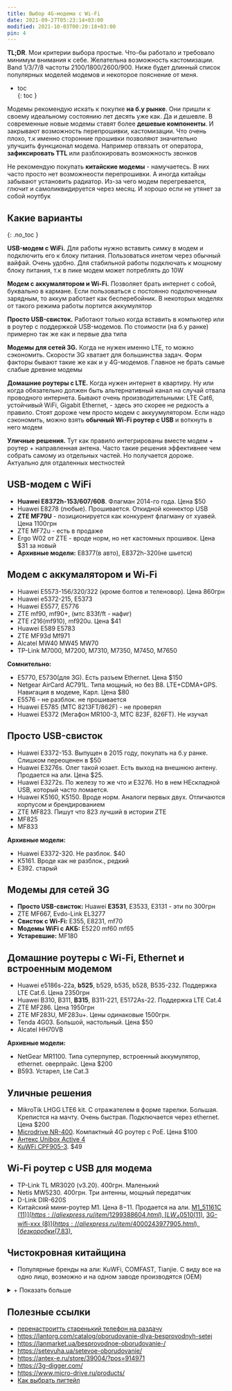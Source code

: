 ```yaml
---
title: Выбор 4G-модема с Wi-Fi
date: 2021-09-27T05:23:14+03:00
modified: 2021-10-03T00:20:18+03:00
pin: 4
---
```


**TL;DR**. Мои критерии выбора простые. Что-бы работало и требовало минимум внимания к себе. Желательна возможность кастомизации. Band 1/3/7/8 частоты 2100/1800/2600/900. Ниже будет длинный список популярных моделей модемов и некоторое пояснение от меня. 

- toc  
{: toc }

Модемы рекомендую искать к покупке **на б.у рынке**. Они пришли к своему идеальному состоянию лет десять уже как. Да и дешевле. В современные новые модемы ставят более **дешевые компоненты**. И закрывают возможность перепрошивки, кастомизации. Что очень плохо, т.к именно сторонние прошивки позволяют значительно улучшить функционал модема. Например отвязать от оператора, **зафиксировать TTL** или разблокировать возможность звонков

Не рекомендую покупать **китайские модемы** - намучаетесь. В них часто просто нет возможнеости перепрошивки. А иногда китайцы забывают установить радиатор. Из-за чего модем перегревается, глючит и самоликвидируется через месяц. И хорошо если не утянет за собой ноутбук



## Какие варианты
{: .no_toc }

**USB-модем с WiFi.** Для работы нужно вставить симку в модем и подключить его к блоку питания. Пользоваться инетом через обычный вайфай. Очень удобно. Для стабильной работы подключать к мощному блоку питания, т.к в пике модем может потреблять до 10W

**Модем с аккумалятором и Wi-Fi.** Позволяет брать интернет с собой, буквально в кармане. Если пользоваться с постоянно подключенным зарядным, то аккум работает как бесперебойник. В некоторых моделях от такого режима работы портится аккумулятор

**Просто USB-свисток.** Работают только когда вставить в компьютер или в роутер с поддержкой USB-модемов. По стоимости (на б.у ранке) примерно так же как и первые два типа

**Модемы для сетей 3G.** Когда не нужен именно LTE, то можно сэкономить. Скорости 3G хватает для большинства задач. Форм факторы бывают такие же как и у 4G-модемов. Главное не брать самые слабые древние модемы

**Домашние роутеры с LTE.** Когда нужен интернет в квартиру. Ну или когда обязательно должен быть альтернативный канал на случай отвала проводного интернета. Бывают очень производительными: LTE Cat6, устойчивый WiFi, Gigabit Ethernet, - здесь это скорее не редкость а правило. Стоят дороже чем просто модем с аккуумулятором. Если надо сэкономить, можно взять **обычный Wi-Fi роутер с USB** и воткнуть в него модем

**Уличные решения.** Тут как правило интегрированы вместе модем + роутер + направленная антена. Часто такие решения эффективнее чем собрать самому из отдельных частей. Но получается дороже. Актуально для отдаленных местностей


## USB-модем с WiFi
- **Huawei E8372h-153/607/608**. Флагман 2014-го года. Цена $50
- Huawei E8278 (любые). Прошивается. Откидной коннектор USB
- **ZTE MF79U** - позиционируется как конкурент флагману от хуавей. Цена 1100грн
- ZTE MF72u - есть в продаже
- Ergo W02 от ZTE - вроде норм, но нет кастомных прошивок. Цена $31 за новый
- **Архивные модели:** E8377(в авто), E8372h-320(не шьется)


## Модем с аккумалятором и Wi-Fi
- Huawei E5573-156/320/322 (кроме болтов и теленовор). Цена 860грн
- Huawei e5372-215, E5373 
- Huawei E5577, E5776
- ZTE mf90, mf90+, (мтс 833f/ft - нафиг)
- ZTE r216(mf910), mf920u. Цена $41
- Huawei E589 E5783 
- ZTE MF93d Mf971 
- Alcatel MW40 MW45 MW70 
- TP-Link M7000, M7200, M7310, M7350, M7450, M7650

**Сомнительно:** 
- E5770, E5730(для 3G). Есть разъем Ethernet. Цена $150
- Netgear AirCard AC791L. Типа мощный, но без B8. LTE+CDMA+GPS. Навигация в модеме, Карл. Цена $80
- E5576 - не разблок. не прошивается
- Huawei E5785 (МТС 8213FT/862F) - не проверял
- Huawei E5372 (Мегафон MR100-3, МТС 823F, 826FT). Не изучал


## Просто USB-свисток
- Huawei E3372-153. Выпущен в 2015 году, покупать на б.у ранке. Слишком переоценен в $50
- Huawei E3276s. Олег такой юзает. Есть выход на внешнюю антену. Продается на али. Цена $25.
- Huawei E3272s. По железу то же что и E3276. Но в нем НЕскладной USB, который часто ломается.
- Huawei K5160, K5150. Вроде норм. Аналоги первых двух. Отличаются корпусом и брендированием 
- ZTE MF823. Пишут что 823 лучший в истории ZTE
- MF825
- MF833

**Архивные модели:** 
- Huawei E3372-320. Не разблок. $40 
- K5161. Вроде как не разблок., редкий
- E392. старый

## Модемы для сетей 3G

- **Просто USB-свисток:** Huawei **E3531**, E3533, E3131 - эти по 300грн
- ZTE MF667, Evdo-Link EL3277 
- **Свисток с Wi-Fi:** E355, Е8231, mf70 
- **Модемы WiFi c АКБ:** E5220 mf60 mf65
- **Устаревшие:** MF180


## Домашние роутеры с Wi-Fi, Ethernet и встроенным модемом
- Huawei e5186s-22a, **b525**, b529, b535, b528, B535-232. Поддержка LTE Cat.6. Цена 2350грн
- Huawei B310, B311, **B315**, B311-221, E5172As-22. Поддержка LTE Cat.4
- ZTE MF286. Цена 1950грн
- ZTE MF283U, MF283u+. Цены одинаковые 1500грн.
- Tenda 4G03. Большой, настольный. Цена $50
- Alcatel HH70VB  

**Архивные модели:** 
- NetGear MR1100. Типа суперпупер, встроенный аккумулятор, ethernet. оверпрайс. Цена $200
- B593. Устарел, Lte Cat.3


## Уличные решения
- MikroTik LHGG LTE6 kit. С отражателем в форме тарелки. Большая. Крепистся на мачту. Очень быстрая. Подключается через ethernet. Цена $200
- [Microdrive NR-400](https://www.micro-drive.ru/products/ulichnyij-router-nr-400). Компактный 4G роутер с PoE. Цена $100
- [Антекс Unibox Active 4](https://antex-e.ru/store/39004/?pos=914996)
- [KuWFi CPF905-3](https://aliexpress.ru/item/33053649924.html). $49

## Wi-Fi роутер с USB для модема
- TP-Link TL MR3020 (v3.20). 400грн. Маленький
- Netis MW5230. 400грн. Три антенны, мощный передатчик
- D-Link DIR-620S
- Китайский мини-роутер M1. Цена $8-$11. Продается на али.
  [M1_51161C ($11)](https://aliexpress.ru/item/1299388604.html), 
  [LW_A0510 ($11)](https://aliexpress.ru/item/1299388604.html), 
  [3G-wifi-xxx ($8)](https://aliexpress.ru/item/4000243977905.html),
  [без коробки ($7.83)](https://aliexpress.ru/item/32855389039.html),





## Чистокровная китайщина
- Популярные бренды на али: KuWFi, COMFAST, Tianjie. С виду все на одно лицо, возможно и на одном заводе производятся (OEM)

<details markdown="1"><summary markdown="0">+ Показать больше</summary>
- [Тема на 4pda](https://4pda.to/forum/index.php?showtopic=849043)  
- Noname B1/B3. Цена $15 самый дешевый. Бывает с разными названиями.  
  [UF902-1 ($15.75)](https://aliexpress.ru/item/33011621445.html), 
  [UF903-1 ($15.75)](https://aliexpress.ru/item/32951351640.html), 
  [UF904-1 ($15.75)](https://aliexpress.ru/item/4000291960023.html), 
  AnyDATA W150,  
  [4G-UFI-XX ($15)](#), 
  [A701 ($20)](https://aliexpress.ru/item/32910311042.html), 
  UF725 ($22), 
  [H80 ($22)](https://aliexpress.ru/item/1005003065277530.html), 
  [Olax u80/u90 ($23)](https://olx.ua/702763471), 
- Noname B1/B3/B7:  
  [MF783-3 ($28)](https://aliexpress.ru/item/4000291960023.html), 
  [LDW922E ($27)](https://aliexpress.ru/item/4001191990200.html), 
  [LDW923D ($27)](https://aliexpress.ru/item/4001191990200.html),  
  [LDW931-2 ($22)](https://www.aliexpress.com/item/4000444254077.html), 
  [U8 ($22)](https://aliexpress.ru/item/1005003298327779.html), 
- Noname 3G(7.2мбит):  
  [UFI-MF230_XXX ($14)](https://aliexpress.ru/item/32812483460.html), 
  [UFI_UF230_XXX (13)](https://aliexpress.ru/item/1005002124424135.html), 
  [UFI_UF230_XXX ($12)](https://aliexpress.ru/item/4000208102252.html)
    
</details>



## Полезные ссылки
- [перенастроитть старенький телефон на раздачу](#)
- <https://lantorg.com/catalog/oborudovanie-dlya-besprovodnyh-setej>
- <https://lanmarket.ua/besprovodnoe-oborudovanie-/>
- <https://setevuha.ua/setevoe-oborudovanie/>
- <https://antex-e.ru/store/39004/?pos=914971>
- <https://3g-digger.com/>
- <https://www.micro-drive.ru/products/>
- [Как выбрать пигтейл](https://net-well.ru/stati-o-3g-4g-internete/kakoj-vybrat-pigtejl-ts9-ili-crc9)
